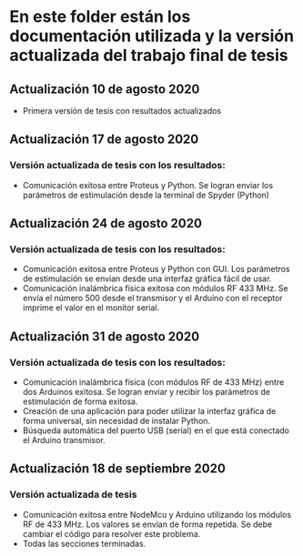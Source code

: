 # En este folder están los documentación utilizada y la versión actualizada del trabajo final de tesis

## Actualización 10 de agosto 2020
- Primera versión de tesis con resultados actualizados 

## Actualización 17 de agosto 2020
### Versión actualizada de tesis con los resultados: 
- Comunicación exitosa entre Proteus y Python. Se logran enviar los parámetros de estimulación desde la terminal de Spyder (Python)

## Actualización 24 de agosto 2020
### Versión actualizada de tesis con los resultados: 
- Comunicación exitosa entre Proteus y Python con GUI. Los parámetros de estimulación se envían desde una interfaz gráfica fácil de usar.
- Comunicación inalámbrica física exitosa con módulos RF 433 MHz. Se envía el número 500 desde el transmisor y el Arduino con el receptor imprime el valor en el monitor serial. 

## Actualización 31 de agosto 2020
### Versión actualizada de tesis con los resultados: 
- Comunicación inalámbrica física (con módulos RF de 433 MHz) entre dos Arduinos exitosa. Se logran enviar y recibir los parámetros de estimulación de forma exitosa. 
- Creación de una aplicación para poder utilizar la interfaz gráfica de forma universal, sin necesidad de instalar Python.
- Búsqueda automática del puerto USB (serial) en el que está conectado el Arduino transmisor. 

## Actualización 18 de septiembre 2020
### Versión actualizada de tesis
- Comunicación exitosa entre NodeMcu y Arduino utilizando los módulos RF de 433 MHz. Los valores se envían de forma repetida. Se debe cambiar el código para resolver este problema.
- Todas las secciones terminadas. 
